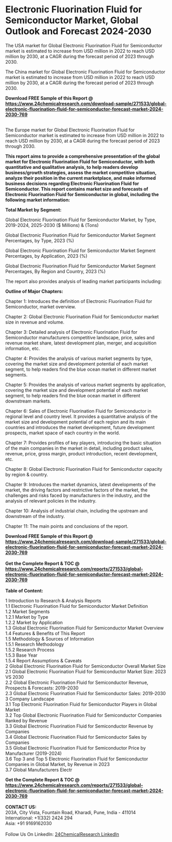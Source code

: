 <h1>Electronic Fluorination Fluid for Semiconductor Market, Global Outlook and Forecast 2024-2030</h1><p>The USA market for Global Electronic Fluorination Fluid for Semiconductor market is estimated to increase from USD million in 2022 to reach USD million by 2030, at a CAGR during the forecast period of 2023 through 2030.</p><p>
</p><p>The China market for Global Electronic Fluorination Fluid for Semiconductor market is estimated to increase from USD million in 2022 to reach USD million by 2030, at a CAGR during the forecast period of 2023 through 2030.</p><div><b>Download FREE Sample of this Report @ 
            <a href="https://www.24chemicalresearch.com/download-sample/271533/global-electronic-fluorination-fluid-for-semiconductor-forecast-market-2024-2030-769">
            https://www.24chemicalresearch.com/download-sample/271533/global-electronic-fluorination-fluid-for-semiconductor-forecast-market-2024-2030-769</a></b></div><br><p>
</p><p>The Europe market for Global Electronic Fluorination Fluid for Semiconductor market is estimated to increase from USD million in 2022 to reach USD million by 2030, at a CAGR during the forecast period of 2023 through 2030.</p><p>
<strong>This report aims to provide a comprehensive presentation of the global market for Electronic Fluorination Fluid for Semiconductor, with both quantitative and qualitative analysis, to help readers develop business/growth strategies, assess the market competitive situation, analyze their position in the current marketplace, and make informed business decisions regarding Electronic Fluorination Fluid for Semiconductor. This report contains market size and forecasts of Electronic Fluorination Fluid for Semiconductor in global, including the following market information:</strong></p><p>
</p><p>
<strong>Total Market by Segment:</strong></p><p>
Global Electronic Fluorination Fluid for Semiconductor Market, by Type, 2019-2024, 2025-2030 ($ Millions) &amp; (Tons)</p><p>
Global Electronic Fluorination Fluid for Semiconductor Market Segment Percentages, by Type, 2023 (%)</p><p>
</p><p>
Global Electronic Fluorination Fluid for Semiconductor Market Segment Percentages, by Application, 2023 (%)</p><p>
</p><p>
Global Electronic Fluorination Fluid for Semiconductor Market Segment Percentages, By Region and Country, 2023 (%)</p><p>
</p><p>
The report also provides analysis of leading market participants including:</p><p>
</p><p>
</p><p>
</p><p><strong>Outline of Major Chapters:</strong></p><p>
</p><p>Chapter 1: Introduces the definition of Electronic Fluorination Fluid for Semiconductor, market overview.</p><p>
Chapter 2: Global Electronic Fluorination Fluid for Semiconductor market size in revenue and volume.</p><p>
Chapter 3: Detailed analysis of Electronic Fluorination Fluid for Semiconductor manufacturers competitive landscape, price, sales and revenue market share, latest development plan, merger, and acquisition information, etc.</p><p>
Chapter 4: Provides the analysis of various market segments by type, covering the market size and development potential of each market segment, to help readers find the blue ocean market in different market segments.</p><p>
Chapter 5: Provides the analysis of various market segments by application, covering the market size and development potential of each market segment, to help readers find the blue ocean market in different downstream markets.</p><p>
Chapter 6: Sales of Electronic Fluorination Fluid for Semiconductor in regional level and country level. It provides a quantitative analysis of the market size and development potential of each region and its main countries and introduces the market development, future development prospects, market space of each country in the world.</p><p>
Chapter 7: Provides profiles of key players, introducing the basic situation of the main companies in the market in detail, including product sales, revenue, price, gross margin, product introduction, recent development, etc.</p><p>
Chapter 8: Global Electronic Fluorination Fluid for Semiconductor capacity by region &amp; country.</p><p>
Chapter 9: Introduces the market dynamics, latest developments of the market, the driving factors and restrictive factors of the market, the challenges and risks faced by manufacturers in the industry, and the analysis of relevant policies in the industry.</p><p>
Chapter 10: Analysis of industrial chain, including the upstream and downstream of the industry.</p><p>
Chapter 11: The main points and conclusions of the report.</p><div><b>Download FREE Sample of this Report @ 
            <a href="https://www.24chemicalresearch.com/download-sample/271533/global-electronic-fluorination-fluid-for-semiconductor-forecast-market-2024-2030-769">
            https://www.24chemicalresearch.com/download-sample/271533/global-electronic-fluorination-fluid-for-semiconductor-forecast-market-2024-2030-769</a></b></div><br><div><b>Get the Complete Report & TOC @ 
            <a href="https://www.24chemicalresearch.com/reports/271533/global-electronic-fluorination-fluid-for-semiconductor-forecast-market-2024-2030-769">
            https://www.24chemicalresearch.com/reports/271533/global-electronic-fluorination-fluid-for-semiconductor-forecast-market-2024-2030-769</a></b></div><br>
            <b>Table of Content:</b><p>1 Introduction to Research & Analysis Reports<br />
    1.1 Electronic Fluorination Fluid for Semiconductor Market Definition<br />
    1.2 Market Segments<br />
        1.2.1 Market by Type<br />
        1.2.2 Market by Application<br />
    1.3 Global Electronic Fluorination Fluid for Semiconductor Market Overview<br />
    1.4 Features & Benefits of This Report<br />
    1.5 Methodology & Sources of Information<br />
        1.5.1 Research Methodology<br />
        1.5.2 Research Process<br />
        1.5.3 Base Year<br />
        1.5.4 Report Assumptions & Caveats<br />
2 Global Electronic Fluorination Fluid for Semiconductor Overall Market Size<br />
    2.1 Global Electronic Fluorination Fluid for Semiconductor Market Size: 2023 VS 2030<br />
    2.2 Global Electronic Fluorination Fluid for Semiconductor Revenue, Prospects & Forecasts: 2019-2030<br />
    2.3 Global Electronic Fluorination Fluid for Semiconductor Sales: 2019-2030<br />
3 Company Landscape<br />
    3.1 Top Electronic Fluorination Fluid for Semiconductor Players in Global Market<br />
    3.2 Top Global Electronic Fluorination Fluid for Semiconductor Companies Ranked by Revenue<br />
    3.3 Global Electronic Fluorination Fluid for Semiconductor Revenue by Companies<br />
    3.4 Global Electronic Fluorination Fluid for Semiconductor Sales by Companies<br />
    3.5 Global Electronic Fluorination Fluid for Semiconductor Price by Manufacturer (2019-2024)<br />
    3.6 Top 3 and Top 5 Electronic Fluorination Fluid for Semiconductor Companies in Global Market, by Revenue in 2023<br />
    3.7 Global Manufacturers Electr</p><div><b>Get the Complete Report & TOC @ 
            <a href="https://www.24chemicalresearch.com/reports/271533/global-electronic-fluorination-fluid-for-semiconductor-forecast-market-2024-2030-769">
            https://www.24chemicalresearch.com/reports/271533/global-electronic-fluorination-fluid-for-semiconductor-forecast-market-2024-2030-769</a></b></div><br><b>CONTACT US:</b><br>
            203A, City Vista, Fountain Road, Kharadi, Pune, India - 411014<br>
            International: +1(332) 2424 294<br>
            Asia: +91 9169162030 <br><br>
            Follow Us On LinkedIn: <a href="https://www.linkedin.com/company/24chemicalresearch/">24ChemicalResearch LinkedIn</a>